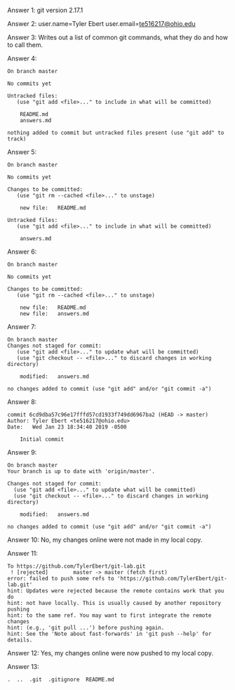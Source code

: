 Answer 1: git version 2.17.1

Answer 2: user.name=Tyler Ebert 
	  user.email=te516217@ohio.edu

Answer 3: Writes out a list of common git commands, what they do and how to call them.

Answer 4: 

	On branch master

	No commits yet

	Untracked files:
	   (use "git add <file>..." to include in what will be committed)

		README.md
		answers.md

	nothing added to commit but untracked files present (use "git add" to track)

Answer 5: 

	On branch master

	No commits yet

	Changes to be committed:
	   (use "git rm --cached <file>..." to unstage)

		new file:   README.md

	Untracked files:
	   (use "git add <file>..." to include in what will be committed)

		answers.md

Answer 6:

	On branch master

	No commits yet

	Changes to be committed:
	   (use "git rm --cached <file>..." to unstage)

		new file:   README.md
		new file:   answers.md

Answer 7: 

	On branch master
	Changes not staged for commit:
	   (use "git add <file>..." to update what will be committed)
	   (use "git checkout -- <file>..." to discard changes in working directory)

		modified:   answers.md

	no changes added to commit (use "git add" and/or "git commit -a")

Answer 8:

	commit 6cd9dba57c96e17fffd57cd1933f749dd6967ba2 (HEAD -> master)
	Author: Tyler Ebert <te516217@ohio.edu>
	Date:   Wed Jan 23 18:34:40 2019 -0500

	    Initial commit

Answer 9: 

	On branch master
	Your branch is up to date with 'origin/master'.

	Changes not staged for commit:
	  (use "git add <file>..." to update what will be committed)
	  (use "git checkout -- <file>..." to discard changes in working directory)

		modified:   answers.md

	no changes added to commit (use "git add" and/or "git commit -a")

Answer 10: No, my changes online were not made in my local copy.

Answer 11: 

	To https://github.com/TylerEbert/git-lab.git
	 ! [rejected]        master -> master (fetch first)
	error: failed to push some refs to 'https://github.com/TylerEbert/git-lab.git'
	hint: Updates were rejected because the remote contains work that you do
	hint: not have locally. This is usually caused by another repository pushing
	hint: to the same ref. You may want to first integrate the remote changes
	hint: (e.g., 'git pull ...') before pushing again.
	hint: See the 'Note about fast-forwards' in 'git push --help' for details.
		
Answer 12: Yes, my changes online were now pushed to my local copy.

Answer 13: 

	.  ..  .git  .gitignore  README.md
